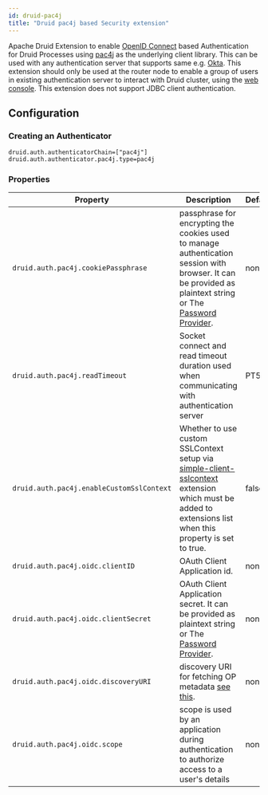 ```yaml
---
id: druid-pac4j
title: "Druid pac4j based Security extension"
---
```


<!--
  ~ Licensed to the Apache Software Foundation (ASF) under one
  ~ or more contributor license agreements.  See the NOTICE file
  ~ distributed with this work for additional information
  ~ regarding copyright ownership.  The ASF licenses this file
  ~ to you under the Apache License, Version 2.0 (the
  ~ "License"); you may not use this file except in compliance
  ~ with the License.  You may obtain a copy of the License at
  ~
  ~   http://www.apache.org/licenses/LICENSE-2.0
  ~
  ~ Unless required by applicable law or agreed to in writing,
  ~ software distributed under the License is distributed on an
  ~ "AS IS" BASIS, WITHOUT WARRANTIES OR CONDITIONS OF ANY
  ~ KIND, either express or implied.  See the License for the
  ~ specific language governing permissions and limitations
  ~ under the License.
  -->


Apache Druid Extension to enable [OpenID Connect](https://openid.net/connect/) based Authentication for Druid Processes using [pac4j](https://github.com/pac4j/pac4j) as the underlying client library.
This can be used  with any authentication server that supports same e.g. [Okta](https://developer.okta.com/).
This extension should only be used at the router node to enable a group of users in existing authentication server to interact with Druid cluster, using the [web console](../../operations/web-console.md). This extension does not support JDBC client authentication.

## Configuration

### Creating an Authenticator
```
druid.auth.authenticatorChain=["pac4j"]
druid.auth.authenticator.pac4j.type=pac4j
```

### Properties
|Property| Description                                                                                                                                                                                         |Default|required|
|--------|-----------------------------------------------------------------------------------------------------------------------------------------------------------------------------------------------------|-----------|-------|
|`druid.auth.pac4j.cookiePassphrase`| passphrase for encrypting the cookies used to manage authentication session with browser. It can be provided as plaintext string or The [Password Provider](../../operations/password-provider.md). |none|Yes|
|`druid.auth.pac4j.readTimeout`| Socket connect and read timeout duration used when communicating with authentication server                                                                                                         |PT5S|No|
|`druid.auth.pac4j.enableCustomSslContext`| Whether to use custom SSLContext setup via [simple-client-sslcontext](simple-client-sslcontext.md) extension which must be added to extensions list when this property is set to true.              |false|No|
|`druid.auth.pac4j.oidc.clientID`| OAuth Client Application id.                                                                                                                                                                        |none|Yes|
|`druid.auth.pac4j.oidc.clientSecret`| OAuth Client Application secret. It can be provided as plaintext string or The [Password Provider](../../operations/password-provider.md).                                                          |none|Yes|
|`druid.auth.pac4j.oidc.discoveryURI`| discovery URI for fetching OP metadata [see this](http://openid.net/specs/openid-connect-discovery-1_0.html).                                                                                       |none|Yes|
|`druid.auth.pac4j.oidc.scope`| scope is used by an application during authentication to authorize access to a user's details                                                                                                       |none|No
